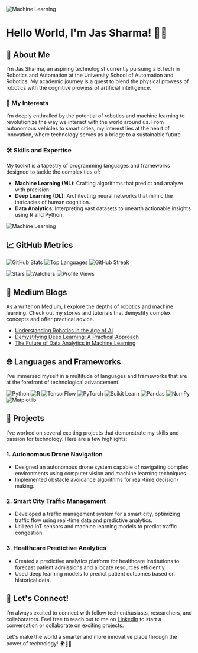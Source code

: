 <!-- Include the additional GIF at the top -->
![Machine Learning](https://tinyurl.com/29pls4qd)

# Hello World, I'm Jas Sharma! 👨‍💻

## 🚀 About Me
I'm Jas Sharma, an aspiring technologist currently pursuing a B.Tech in Robotics and Automation at the University School of Automation and Robotics. My academic journey is a quest to blend the physical prowess of robotics with the cognitive prowess of artificial intelligence.

### 💼 My Interests
I'm deeply enthralled by the potential of robotics and machine learning to revolutionize the way we interact with the world around us. From autonomous vehicles to smart cities, my interest lies at the heart of innovation, where technology serves as a bridge to a sustainable future.

### 🛠️ Skills and Expertise
My toolkit is a tapestry of programming languages and frameworks designed to tackle the complexities of:
- **Machine Learning (ML)**: Crafting algorithms that predict and analyze with precision.
- **Deep Learning (DL)**: Architecting neural networks that mimic the intricacies of human cognition.
- **Data Analytics**: Interpreting vast datasets to unearth actionable insights using R and Python.

<!-- Include the GIF in the middle of the profile -->
![Machine Learning](https://i.pinimg.com/originals/9b/2b/2a/9b2b2a3a89e55d72d0bd6657cf7c6fd2.gif)

## 📈 GitHub Metrics

![GitHub Stats](https://github-readme-stats.vercel.app/api?username=CreateJas&show_icons=true&theme=radical)
![Top Languages](https://github-readme-stats.vercel.app/api/top-langs/?username=CreateJas&theme=radical&layout=compact)
![GitHub Streak](https://github-readme-streak-stats.herokuapp.com/?user=CreateJas&theme=radical)

![Stars](https://img.shields.io/github/stars/CreateJas/Sentinel-Mark-2?style=social)
![Watchers](https://img.shields.io/github/watchers/CreateJas/Sentinel-Mark-2?style=social)
![Profile Views](https://komarev.com/ghpvc/?username=CreateJas&color=blue&style=flat-square&label=Profile+Views&color=success&logo=github&logoColor=white&labelColor=blue)

## 📝 Medium Blogs
As a writer on Medium, I explore the depths of robotics and machine learning. Check out my stories and tutorials that demystify complex concepts and offer practical advice.

- [Understanding Robotics in the Age of AI](#)
- [Demystifying Deep Learning: A Practical Approach](#)
- [The Future of Data Analytics in Machine Learning](#)

## 🌐 Languages and Frameworks
I've immersed myself in a multitude of languages and frameworks that are at the forefront of technological advancement.

![Python](https://img.shields.io/badge/Python-3776AB?logo=python&logoColor=white)
![R](https://img.shields.io/badge/R-276DC3?logo=r&logoColor=white)
![TensorFlow](https://img.shields.io/badge/TensorFlow-FF6F00?logo=TensorFlow&logoColor=white)
![PyTorch](https://img.shields.io/badge/PyTorch-EE4C2C?logo=PyTorch&logoColor=white)
![Scikit Learn](https://img.shields.io/badge/scikit_learn-F7931E?logo=scikit-learn&logoColor=white)
![Pandas](https://img.shields.io/badge/pandas-150458?logo=pandas&logoColor=white)
![NumPy](https://img.shields.io/badge/NumPy-013243?logo=numpy&logoColor=white)
![Matplotlib](https://img.shields.io/badge/Matplotlib-2671a3?logo=matplotlib&logoColor=white)

## 🎯 Projects
I've worked on several exciting projects that demonstrate my skills and passion for technology. Here are a few highlights:

### 1. Autonomous Drone Navigation
   - Designed an autonomous drone system capable of navigating complex environments using computer vision and machine learning techniques.
   - Implemented obstacle avoidance algorithms for real-time decision-making.

### 2. Smart City Traffic Management
   - Developed a traffic management system for a smart city, optimizing traffic flow using real-time data and predictive analytics.
   - Utilized IoT sensors and machine learning models to predict traffic congestion.

### 3. Healthcare Predictive Analytics
   - Created a predictive analytics platform for healthcare institutions to forecast patient admissions and allocate resources efficiently.
   - Used deep learning models to predict patient outcomes based on historical data.

## 🌟 Let's Connect!
I'm always excited to connect with fellow tech enthusiasts, researchers, and collaborators. Feel free to reach out to me on [LinkedIn](https://www.linkedin.com/in/yourprofile) to start a conversation or collaborate on exciting projects.

Let's make the world a smarter and more innovative place through the power of technology! 🌍🤖💡

